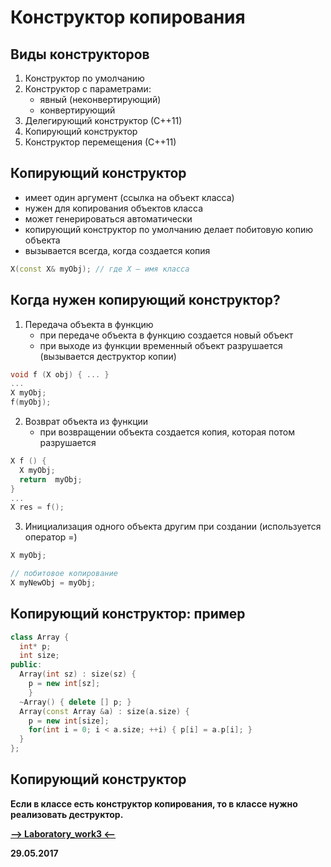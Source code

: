Конструктор  копирования
===

Виды конструкторов
---

1. Конструктор по умолчанию
2. Конструктор с параметрами:
    * явный (неконвертирующий) 
    * конвертирующий
3. Делегирующий конструктор (С++11)
4. Копирующий конструктор
5. Конструктор перемещения (С++11)

Копирующий конструктор
---
      
* имеет один аргумент (ссылка на объект класса)
* нужен для копирования объектов класса
* может генерироваться автоматически
* копирующий конструктор по умолчанию делает побитовую копию объекта
* вызывается всегда, когда создается копия

```cpp
Х(const X& myObj); // где X – имя класса
```

Когда нужен копирующий конструктор?
---
      
1. Передача объекта в функцию
    * при передаче объекта в функцию создается новый объект
    * при выходе из функции временный объект разрушается (вызывается деструктор копии)

```cpp
void f (X obj) { ... }
...
X myObj;
f(myObj);
```

2. Возврат объекта из функции
    * при возвращении объекта создается копия, которая потом разрушается

```cpp
X f () { 
  X myObj;
  return  myObj;
}
...
X res = f();
```

3. Инициализация одного объекта другим при создании (используется оператор =)

```cpp
X myObj;

// побитовое копирование
X myNewObj = myObj;
```

Копирующий конструктор: пример
---

```cpp
class Array {
  int* p;
  int size;
public:
  Array(int sz) : size(sz) {
    p = new int[sz];
    }
  ~Array() { delete [] p; }
  Array(const Array &a) : size(a.size) {
    p = new int[size];
    for(int i = 0; i < a.size; ++i) { p[i] = a.p[i]; }
  }
};
```

Копирующий конструктор
---

__Если в классе есть конструктор копирования, то в классе нужно реализовать деструктор.__

[**-->     Laboratory_work3     <--**](https://github.com/SuvStreet/IT_Step_Cpp/tree/master/Laboratory_work/Work3)

**29.05.2017**
